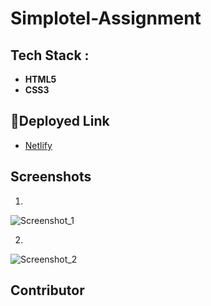 # Simplotel-Assignment

## Tech Stack :

- **HTML5**
- **CSS3**

## 🔗Deployed Link
- [Netlify](https://simplotel-assignment.netlify.app/)

## Screenshots
1.
![Screenshot_1](https://user-images.githubusercontent.com/100460788/236176207-ab6c1528-2834-4cf4-b65d-dcacfb08ba77.png)

2.
![Screenshot_2](https://user-images.githubusercontent.com/100460788/236176221-a4cf21b8-4bb2-40c3-8fdf-e8156574070b.png)


## Contributor



